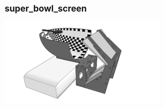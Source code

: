 # super_bowl_screen

![bowl_arena](https://github.com/borstlab/super_bowl_arena/blob/main/Bowl_Arena%20side.png?raw=true)
